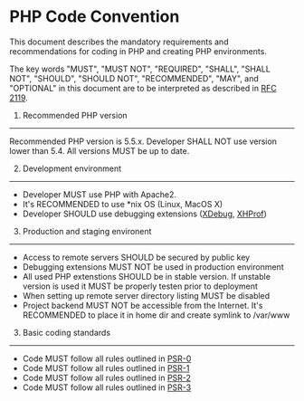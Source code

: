 [PSR-0]: https://github.com/php-fig/fig-standards/blob/master/accepted/PSR-0.md
[PSR-1]: https://github.com/php-fig/fig-standards/blob/master/accepted/PSR-1-basic-coding-standard.md
[PSR-2]: https://github.com/php-fig/fig-standards/blob/master/accepted/PSR-2-coding-style-guide.md
[PSR-3]: https://github.com/php-fig/fig-standards/blob/master/accepted/PSR-3-logger-interface.md
[RFC 2119]: http://www.ietf.org/rfc/rfc2119.txt
[XDebug]: http://xdebug.org
[XHProf]: https://github.com/facebook/xhprof

PHP Code Convention
===================
This document describes the mandatory requirements and recommendations for coding in PHP and creating PHP environments.

The key words "MUST", "MUST NOT", "REQUIRED", "SHALL", "SHALL NOT", "SHOULD",
"SHOULD NOT", "RECOMMENDED", "MAY", and "OPTIONAL" in this document are to be
interpreted as described in [RFC 2119][].

1. Recommended PHP version
-----------
Recommended PHP version is 5.5.x. Developer SHALL NOT use version lower than 5.4. All versions MUST be up to date.

2. Development environment
-----------
- Developer MUST use PHP with Apache2. 
- It's RECOMMENDED to use *nix OS (Linux, MacOS X)
- Developer SHOULD use debugging extensions ([XDebug][], [XHProf][])

3. Production and staging environent
-----------
- Access to remote servers SHOULD be secured by public key
- Debugging extensions MUST NOT be used in production environment
- All used PHP extenstions SHOULD be in stable version. If unstable version is used it MUST be properly testen prior to deployment
- When setting up remote server directory listing MUST be disabled
- Project backend MUST NOT be accessible from the Internet. It's RECOMMENDED to place it in home dir and create symlink to /var/www

3. Basic coding standards
-----------
- Code MUST follow all rules outlined in [PSR-0][]
- Code MUST follow all rules outlined in [PSR-1][]
- Code MUST follow all rules outlined in [PSR-2][]
- Code MUST follow all rules outlined in [PSR-3][]
